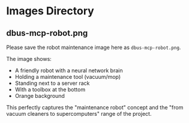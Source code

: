 # Images Directory

## dbus-mcp-robot.png

Please save the robot maintenance image here as `dbus-mcp-robot.png`.

The image shows:
- A friendly robot with a neural network brain
- Holding a maintenance tool (vacuum/mop)
- Standing next to a server rack
- With a toolbox at the bottom
- Orange background

This perfectly captures the "maintenance robot" concept and the "from vacuum cleaners to supercomputers" range of the project.